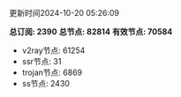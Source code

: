 更新时间2024-10-20 05:26:09

**总订阅: 2390**
**总节点: 82814**
**有效节点: 70584**
- v2ray节点: 61254
- ssr节点: 31
- trojan节点: 6869
- ss节点: 2430
